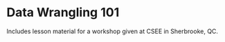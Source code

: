 # Data Wrangling 101

Includes lesson material for a workshop given at CSEE in Sherbrooke, QC. 




